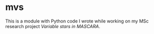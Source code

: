 # mvs

This is a module with Python code I wrote while working on my MSc research project _Variable stars in MASCARA_.